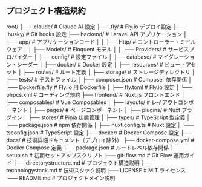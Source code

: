## プロジェクト構造規約

root/
├── .claude/ # Claude AI 設定
├── .fly/ # Fly.io デプロイ設定
├── .husky/ # Git hooks 設定
├── backend/ # Laravel API アプリケーション
│ ├── app/ # アプリケーションコード
│ │ ├── Http/ # コントローラー・ミドルウェア
│ │ ├── Models/ # Eloquent モデル
│ │ └── Providers/ # サービスプロバイダー
│ ├── config/ # 設定ファイル
│ ├── database/ # マイグレーション・シーダー
│ ├── docker/ # Docker 設定
│ ├── resources/ # ビュー・アセット
│ ├── routes/ # ルート定義
│ ├── storage/ # ストレージディレクトリ
│ ├── tests/ # テストファイル
│ ├── composer.json # Composer 依存関係
│ ├── Dockerfile.fly # Fly.io 用 Dockerfile
│ ├── fly.toml # Fly.io 設定
│ └── phpcs.xml # コーディング規約
├── frontend/ # Nuxt.js フロントエンド
│ ├── composables/ # Vue Composables
│ ├── layouts/ # レイアウトコンポーネント
│ ├── pages/ # ページコンポーネント
│ ├── plugins/ # Nuxt プラグイン
│ ├── stores/ # Pinia 状態管理
│ ├── types/ # TypeScript 型定義
│ ├── package.json # npm 依存関係
│ ├── nuxt.config.ts # Nuxt 設定
│ └── tsconfig.json # TypeScript 設定
├── docker/ # Docker Compose 設定
├── docs/ # 技術詳細ドキュメント（デプロイ除外）
├── docker-compose.yml # Docker Compose 定義
├── package.json # ルートレベル依存関係
├── setup.sh # 初期セットアップスクリプト
├── git-flow.md # Git Flow 運用ガイド
├── directorystructure.md # プロジェクト構造説明
├── technologystack.md # 技術スタック説明
├── LICENSE # MIT ライセンス
└── README.md # プロジェクトメイン説明
